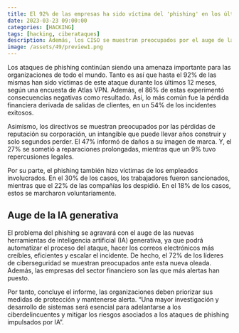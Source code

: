 ```yaml
---
title: El 92% de las empresas ha sido víctima del 'phishing' en los últimos 12 meses
date: 2023-03-23 09:00:00 
categories: [HACKING]
tags: [hacking, ciberataques]
description: Además, los CISO se muestran preocupados por el auge de la inteligencia artificial generativa, que sofisticará el ataque y lo hará más difícil de detectar.
image: /assets/49/preview1.png
--- 
```


Los ataques de phishing continúan siendo una amenaza importante para las organizaciones de todo el mundo. Tanto es así que hasta el 92% de las mismas han sido víctimas de este ataque durante los últimos 12 meses, según una encuesta de Atlas VPN. Además, el 86% de estas experimentó consecuencias negativas como resultado. Así, lo más común fue la pérdida financiera derivada de salidas de clientes, en un 54% de los incidentes exitosos.

Asimismo, los directivos se muestran preocupados por las pérdidas de reputación su corporación, un intangible que puede llevar años construir y solo segundos perder. El 47% informó de daños a su imagen de marca. Y, el 27% se sometió a reparaciones prolongadas, mientras que un 9% tuvo repercusiones legales.

Por su parte, el phishing también hizo víctimas de los empleados involucrados. En el 30% de los casos, los trabajadores fueron sancionados, mientras que el 22% de las compañías los despidió. En el 18% de los casos, estos se marcharon voluntariamente.

## Auge de la IA generativa

El problema del phishing se agravará con el auge de las nuevas herramientas de inteligencia artificial (IA) generativa, ya que podrá automatizar el proceso del ataque, hacer los correos electrónicos más creíbles, eficientes y escalar el incidente. De hecho, el 72% de los líderes de ciberseguridad se muestran preocupados ante esta nueva oleada. Además, las empresas del sector financiero son las que más alertas han puesto.

Por tanto, concluye el informe, las organizaciones deben priorizar sus medidas de protección y mantenerse alerta. “Una mayor investigación y desarrollo de sistemas será esencial para adelantarse a los ciberdelincuentes y mitigar los riesgos asociados a los ataques de phishing impulsados por IA”.

